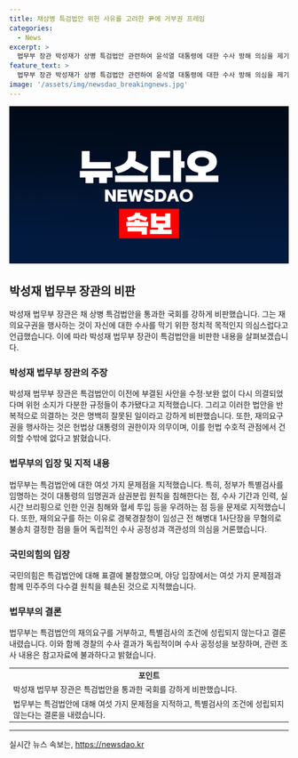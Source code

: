 ```yaml
---
title: 채상병 특검법안 위헌 사유를 고려한 尹에 거부권 프레임
categories:
  - News
excerpt: >
  법무부 장관 박성재가 상병 특검법안 관련하여 윤석열 대통령에 대한 수사 방해 의심을 제기하며 강하게 비판했다. 박 장관은 특검법안의 위헌성과 재의요구권에 대한 대통령의 의무를 강조했으며, 정부는 특별검사 임명 등에 대한 법안의 문제점을 지적했다. 또한, 경북경찰청이 임성근 전 해병대 1사단장의 무혐의 결정을 들어 특검의 필요성을 부정하고 있음을 밝혔다. 박 장관의 발언은 윤석열 대통령의 거부권 행사를 강력히 비판하며 논란으로 이어지고 있다.
feature_text: >
  법무부 장관 박성재가 상병 특검법안 관련하여 윤석열 대통령에 대한 수사 방해 의심을 제기하며 강하게 비판했다. 박 장관은 특검법안의 위헌성과 재의요구권에 대한 대통령의 의무를 강조했으며, 정부는 특별검사 임명 등에 대한 법안의 문제점을 지적했다. 또한, 경북경찰청이 임성근 전 해병대 1사단장의 무혐의 결정을 들어 특검의 필요성을 부정하고 있음을 밝혔다. 박 장관의 발언은 윤석열 대통령의 거부권 행사를 강력히 비판하며 논란으로 이어지고 있다.
image: '/assets/img/newsdao_breakingnews.jpg'
---
```


<p><img src="/assets/img/newsdao_breakingnews.jpg" alt="pcversion 속보" /></p>

<h2 data-ke-size="size26">박성재 법무부 장관의 비판</h2>

<p data-ke-size="size16">박성재 법무부 장관은 채 상병 특검법안을 통과한 국회를 강하게 비판했습니다. 그는 재의요구권을 행사하는 것이 자신에 대한 수사를 막기 위한 정치적 목적인지 의심스럽다고 언급했습니다. 이에 따라 박성재 법무부 장관이 특검법안을 비판한 내용을 살펴보겠습니다.</p>

<h3>박성재 법무부 장관의 주장</h3>

<p data-ke-size="size16">박성재 법무부 장관은 특검법안이 이전에 부결된 사안을 수정·보완 없이 다시 의결되었다며 위헌 소지가 다분한 규정들이 추가됐다고 지적했습니다. 그리고 이러한 법안을 반복적으로 의결하는 것은 명백히 잘못된 일이라고 강하게 비판했습니다. 또한, 재의요구권을 행사하는 것은 헌법상 대통령의 권한이자 의무이며, 이를 헌법 수호적 관점에서 건의할 수밖에 없다고 밝혔습니다.</p>

<h3>법무부의 입장 및 지적 내용</h3>

<p data-ke-size="size16">법무부는 특검법안에 대한 여섯 가지 문제점을 지적했습니다. 특히, 정부가 특별검사를 임명하는 것이 대통령의 임명권과 삼권분립 원칙을 침해한다는 점, 수사 기간과 인력, 실시간 브리핑으로 인한 인권 침해와 혈세 투입 등을 우려하는 점 등을 문제로 지적했습니다. 또한, 재의요구를 하는 이유로 경북경찰청이 임성근 전 해병대 1사단장을 무혐의로 불송치 결정한 점을 들어 독립적인 수사 공정성과 객관성의 의심을 거론했습니다.</p>

<h3>국민의힘의 입장</h3>

<p data-ke-size="size16">국민의힘은 특검법안에 대해 표결에 불참했으며, 야당 입장에서는 여섯 가지 문제점과 함께 민주주의 다수결 원칙을 훼손된 것으로 지적했습니다.</p>

<h3>법무부의 결론</h3>

<p data-ke-size="size16">법무부는 특검법안의 재의요구를 거부하고, 특별검사의 조건에 성립되지 않는다고 결론 내렸습니다. 이와 함께 경찰의 수사 결과가 독립적이며 수사 공정성을 보장하며, 관련 조사 내용은 참고자료에 불과하다고 밝혔습니다.</p>

<table>
    <tr>
        <td style="text-align: center; height: 17px;"><b>포인트</b></td>
    </tr>
    <tr>
        <td>박성재 법무부 장관은 특검법안을 통과한 국회를 강하게 비판했습니다.</td>
    </tr>
    <tr>
        <td>법무부는 특검법안에 대해 여섯 가지 문제점을 지적하고, 특별검사의 조건에 성립되지 않는다는 결론을 내렸습니다.</td>
    </tr>
</table>

<p><hr></p>
실시간 뉴스 속보는, <a href="https://newsdao.kr" rel="dofollow">https://newsdao.kr</a>


